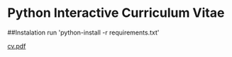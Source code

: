 # Python Interactive Curriculum Vitae

##Instalation
run 'python-install -r requirements.txt'

[cv.pdf](https://github.com/matfsouza/python-interactivecv/files/14201594/cv.pdf)
